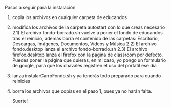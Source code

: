 Pasos a seguir para la instalación
1) copia los archivos en cualquier carpeta de educandos
2) modifica los archivos de la carpeta autostart con lo que creas necesario
   2.1) El archivo fondo-borrado.sh vuelve a poner el fondo de educandos tras el reinicio, además borra el contenido de las carpetas: Escritorio, Descargas, Imágenes, Documentos, Vídeos y Música
   2.2) El archivo fondo.desktop lanza el archivo fondo-borrado.sh
   2.3) El archivo firefox.desktop lanza el firefox con la página de classroom por defecto. Puedes poner la página que quieras, en mi caso, yo pongo un formulario de google, para que los chavales registren el uso del portatil ese dia
3) lanza instalarCarroFondo.sh y ya tendrás todo preparado para cuando reinicies
4) borra los archivos que copias en el paso 1, pues ya no harán falta.

   Suerte!
